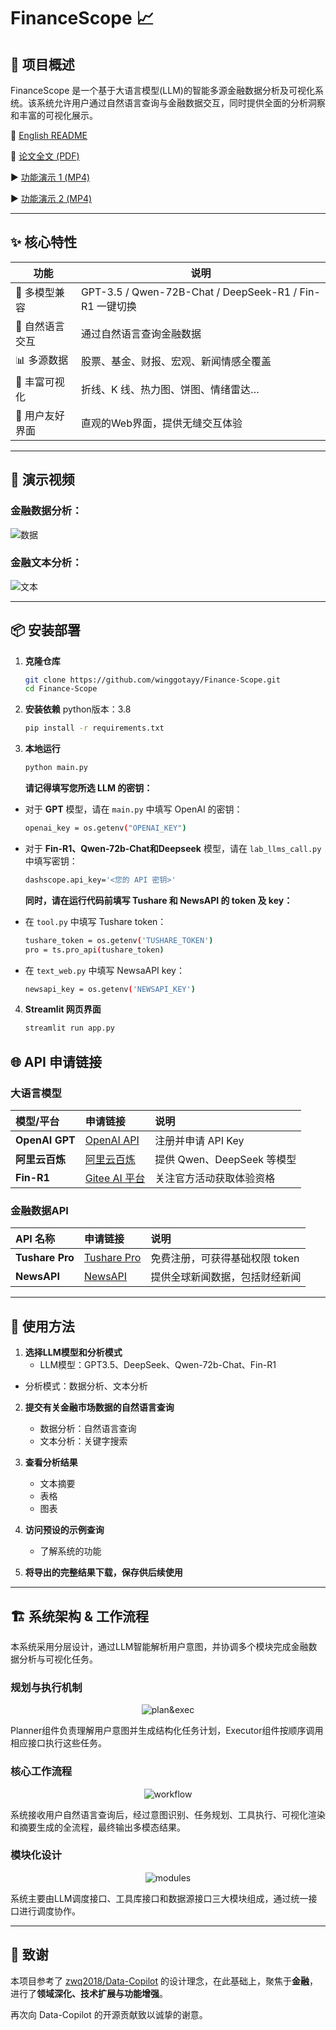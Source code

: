 # FinanceScope 📈

## 🚀 项目概述

FinanceScope 是一个基于大语言模型(LLM)的智能多源金融数据分析及可视化系统。该系统允许用户通过自然语言查询与金融数据交互，同时提供全面的分析洞察和丰富的可视化展示。

🚩 [English README](./README.en.md)

📑 [论文全文 (PDF)](https://drive.google.com/file/d/10f9GF0twI1ypuXm9Cj1tWsNy3drIIxjF/view?usp=drive_link)  

▶️ [功能演示 1 (MP4)](./demo1.mp4)  

▶️ [功能演示 2 (MP4)](./demo2.mp4) 

---

## ✨ 核心特性

| 功能 | 说明 |
|------|------|
| 🤖 多模型兼容 | GPT-3.5 / Qwen-72B-Chat / DeepSeek-R1 / Fin-R1 一键切换 |
| 💬 自然语言交互 | 通过自然语言查询金融数据
| 📊 多源数据 | 股票、基金、财报、宏观、新闻情感全覆盖 |
| 🎨 丰富可视化 | 折线、K 线、热力图、饼图、情绪雷达… |
| 🎯 用户友好界面 | 直观的Web界面，提供无缝交互体验 |

---

## 📸 演示视频

### 金融数据分析：
![数据](./demo1.gif) 

### 金融文本分析：
![文本](./demo2.gif) 

---

## 📦 安装部署

1. **克隆仓库**
    ```bash
    git clone https://github.com/winggotayy/Finance-Scope.git
    cd Finance-Scope
    ```

2. **安装依赖**
    python版本：3.8
    ```bash
    pip install -r requirements.txt
    ```

3. **本地运行**
    ```bash
    python main.py
    ```
    
    **请记得填写您所选 LLM 的密钥：**
  
- 对于 **GPT** 模型，请在 `main.py` 中填写 OpenAI 的密钥：
    ```bash
    openai_key = os.getenv("OPENAI_KEY")
    ```
    
- 对于 **Fin-R1、Qwen-72b-Chat和Deepseek** 模型，请在 `lab_llms_call.py` 中填写密钥：
    ```bash
    dashscope.api_key='<您的 API 密钥>'
    ```

    **同时，请在运行代码前填写 Tushare 和 NewsAPI 的 token 及 key：**

- 在 `tool.py` 中填写 Tushare token：  
    ```bash
    tushare_token = os.getenv('TUSHARE_TOKEN')
    pro = ts.pro_api(tushare_token)
    ```

- 在 `text_web.py` 中填写 NewsaAPI key：  
    ```bash
    newsapi_key = os.getenv('NEWSAPI_KEY')
    ```

4. **Streamlit 网页界面**
    ```bash
    streamlit run app.py
    ```

## 🌐 API 申请链接

### 大语言模型

| 模型/平台 | 申请链接 | 说明 |
|:---------|:---------|:-----|
| **OpenAI GPT** | [OpenAI API](https://platform.openai.com/) | 注册并申请 API Key |
| **阿里云百炼** | [阿里云百炼](https://bailian.console.aliyun.com/) | 提供 Qwen、DeepSeek 等模型 |
| **Fin-R1** | [Gitee AI 平台](https://ai.gitee.com/) | 关注官方活动获取体验资格 |

### 金融数据API

| API 名称 | 申请链接 | 说明 |
|:---------|:---------|:-----|
| **Tushare Pro** | [Tushare Pro](https://tushare.pro/) | 免费注册，可获得基础权限 token |
| **NewsAPI** | [NewsAPI](https://newsapi.org/) | 提供全球新闻数据，包括财经新闻 |

---

## 🎯 使用方法

1. **选择LLM模型和分析模式**
   - LLM模型：GPT3.5、DeepSeek、Qwen-72b-Chat、Fin-R1
  - 分析模式：数据分析、文本分析
  
2. **提交有关金融市场数据的自然语言查询**
   - 数据分析：自然语言查询
   - 文本分析：关键字搜索

3. **查看分析结果**
   - 文本摘要
   - 表格
   - 图表
  
4. **访问预设的示例查询**
   - 了解系统的功能
  
5. **将导出的完整结果下载，保存供后续使用**

---

## 🏗 系统架构 & 工作流程

本系统采用分层设计，通过LLM智能解析用户意图，并协调多个模块完成金融数据分析与可视化任务。

### 规划与执行机制
<div align="center">

![plan&exec](./figures/plan_n_exe_page-0001.jpg)

</div>

Planner组件负责理解用户意图并生成结构化任务计划，Executor组件按顺序调用相应接口执行这些任务。

### 核心工作流程
<div align="center">

![workflow](./figures/core-workflow_page-0001.jpg)

</div>

系统接收用户自然语言查询后，经过意图识别、任务规划、工具执行、可视化渲染和摘要生成的全流程，最终输出多模态结果。

### 模块化设计
<div align="center">

![modules](./figures/modules_page-0001.jpg)

</div>

系统主要由LLM调度接口、工具库接口和数据源接口三大模块组成，通过统一接口进行调度协作。

---

## 🙏 致谢

本项目参考了 [zwq2018/Data-Copilot](https://github.com/zwq2018/Data-Copilot) 的设计理念，在此基础上，聚焦于**金融**，进行了**领域深化、技术扩展与功能增强**。

再次向 Data-Copilot 的开源贡献致以诚挚的谢意。

